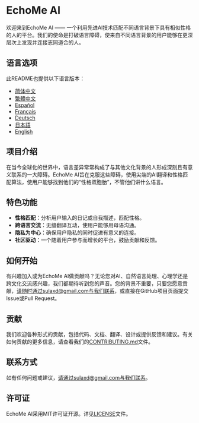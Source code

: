 # EchoMe AI

欢迎来到EchoMe AI —— 一个利用先进AI技术匹配不同语言背景下具有相似性格的人的平台。我们的使命是打破语言障碍，使来自不同语言背景的用户能够在更深层次上发现并连接志同道合的人。

## 语言选项

此README也提供以下语言版本：

- [简体中文](README_ZH-CN.md)
- [繁體中文](README_ZH-TW.md)
- [Español](README_ES.md)
- [Français](README_FR.md)
- [Deutsch](README_DE.md)
- [日本語](README_JA.md)
- [English](README.md)

## 项目介绍

在当今全球化的世界中，语言差异常常构成了与其他文化背景的人形成深刻且有意义联系的一大障碍。EchoMe AI旨在克服这些障碍，使用尖端的AI翻译和性格匹配算法，使用户能够找到他们的“性格双胞胎”，不管他们讲什么语言。

## 特色功能

- **性格匹配**：分析用户输入的日记或自我描述，匹配性格。
- **跨语言交流**：无缝翻译互动，使用户能够用母语沟通。
- **隐私为中心**：确保用户隐私的同时促进有意义的连接。
- **社区驱动**：一个随着用户参与而增长的平台，鼓励贡献和反馈。

## 如何开始

有兴趣加入或为EchoMe AI做贡献吗？无论您对AI、自然语言处理、心理学还是跨文化交流感兴趣，我们都期待听到您的声音。您的背景不重要，只要您愿意贡献，请随时通过sulaxd@gmail.com与我们联系，或直接在GitHub项目页面提交Issue或Pull Request。

## 贡献

我们欢迎各种形式的贡献，包括代码、文档、翻译、设计或提供反馈和建议。有关如何贡献的更多信息，请查看我们的[CONTRIBUTING.md](CONTRIBUTING.md)文件。

## 联系方式

如有任何问题或建议，请通过sulaxd@gmail.com与我们联系。

## 许可证

EchoMe AI采用MIT许可证开源。详见[LICENSE](LICENSE)文件。
